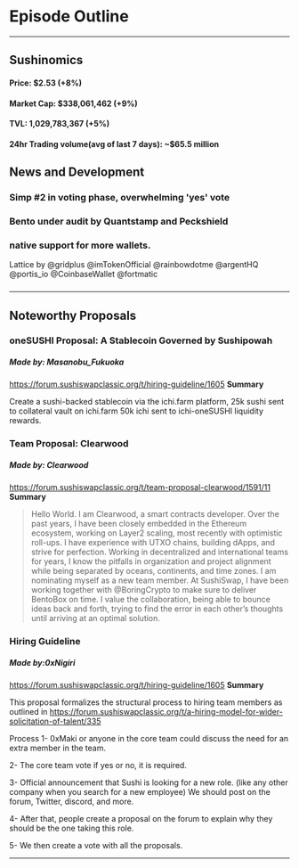 


#  Episode  Outline

* * *
## Sushinomics
#### Price:                $2.53 (+8%)

#### Market Cap:            $338,061,462 (+9%)

#### TVL:                1,029,783,367 (+5%)


#### 24hr Trading volume(avg of last 7 days): ~$65.5 million



## News and Development

### Simp #2 in voting phase, overwhelming 'yes' vote


### Bento under audit by Quantstamp and Peckshield
 


### native support for more wallets.

Lattice by @gridplus
@imTokenOfficial
@rainbowdotme 
@argentHQ
@portis_io
@CoinbaseWallet
@fortmatic
 


### 



* * *

## Noteworthy Proposals


### oneSUSHI Proposal: A Stablecoin Governed by Sushipowah 
##### Made by: Masanobu_Fukuoka
https://forum.sushiswapclassic.org/t/hiring-guideline/1605
**Summary**

Create a sushi-backed stablecoin via the ichi.farm platform, 25k sushi sent to collateral vault on ichi.farm 50k ichi sent to ichi-oneSUSHI liquidity rewards.



### Team Proposal: Clearwood
##### Made by: Clearwood
https://forum.sushiswapclassic.org/t/team-proposal-clearwood/1591/11
**Summary**

>Hello World. I am Clearwood, a smart contracts developer. Over the past years, I have been closely embedded in the Ethereum ecosystem, working on Layer2 scaling, most recently with optimistic roll-ups.
I have experience with UTXO chains, building dApps, and strive for perfection. Working in decentralized and international teams for years, I know the pitfalls in organization and project alignment while being separated by oceans, continents, and time zones.
I am nominating myself as a new team member. At SushiSwap, I have been working together with @BoringCrypto to make sure to deliver BentoBox on time. I value the collaboration, being able to bounce ideas back and forth, trying to find the error in each other’s thoughts until arriving at an optimal solution.


### Hiring Guideline
##### Made by:0xNigiri
https://forum.sushiswapclassic.org/t/hiring-guideline/1605
**Summary**

This proposal formalizes the structural process to hiring team members as outlined in https://forum.sushiswapclassic.org/t/a-hiring-model-for-wider-solicitation-of-talent/335

Process
1- 0xMaki or anyone in the core team could discuss the need for an extra member in the team.

2- The core team vote if yes or no, it is required.

3- Official announcement that Sushi is looking for a new role. (like any other company when you search for a new employee) We should post on the forum, Twitter, discord, and more.

4- After that, people create a proposal on the forum to explain why they should be the one taking this role.

5- We then create a vote with all the proposals.







***

